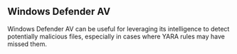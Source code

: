## Windows Defender AV


Windows Defender AV can be useful for leveraging its intelligence to detect potentially malicious files, especially in cases where YARA rules may have missed them.
